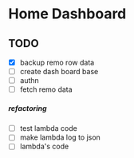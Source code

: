 # Home Dashboard

## TODO

- [x] backup remo row data
- [ ] create dash board base
- [ ] authn
- [ ] fetch remo data

##### refactoring

- [ ] test lambda code
- [ ] make lambda log to json
- [ ] lambda's code
